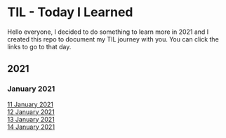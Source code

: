 # TIL - Today I Learned
Hello everyone, I decided to do something to learn more in 2021 and I created this repo to document my TIL journey with you. You can click the links to go to that day.



## 2021

### January 2021

[11 January 2021](https://kahyalar.xyz/til-11-01-2021)<br/>
[12 January 2021](https://kahyalar.xyz/til-12-01-2021)<br/>
[13 January 2021](https://kahyalar.xyz/til-13-01-2021)<br/>
[14 January 2021](https://kahyalar.xyz/til-14-01-2021)<br/>

